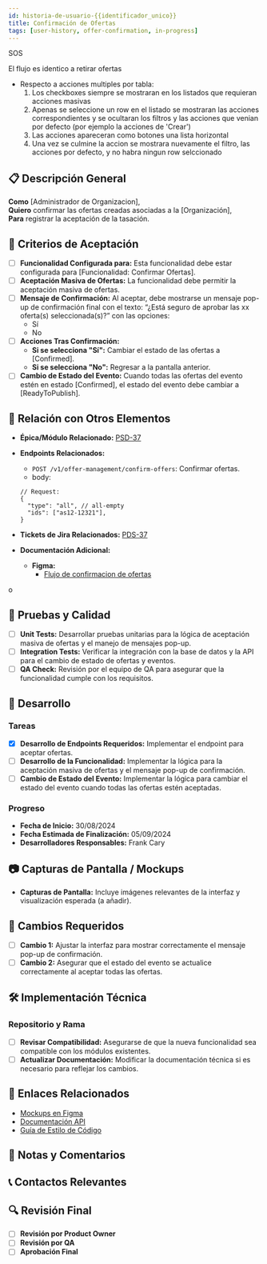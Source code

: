 ```yaml
---
id: historia-de-usuario-{{identificador_unico}}
title: Confirmación de Ofertas
tags: [user-history, offer-confirmation, in-progress]
---
```


SOS

El flujo es identico a retirar ofertas

- Respecto a acciones multiples por tabla:
  1. Los checkboxes siempre se mostraran en los listados que requieran acciones masivas
  2. Apenas se seleccione un row en el listado se mostraran las acciones correspondientes y se ocultaran los filtros y las acciones que venian por defecto (por ejemplo la acciones de 'Crear')
  3. Las acciones apareceran como botones una lista horizontal
  4. Una vez se culmine la accion se mostrara nuevamente el filtro, las acciones por defecto, y no habra ningun row selccionado

## 📋 Descripción General

**Como** [Administrador de Organizacion],  
**Quiero** confirmar las ofertas creadas asociadas a la [Organización],  
**Para** registrar la aceptación de la tasación.

## 🎯 Criterios de Aceptación

- [ ] **Funcionalidad Configurada para:** Esta funcionalidad debe estar configurada para [Funcionalidad: Confirmar Ofertas].
- [ ] **Aceptación Masiva de Ofertas:** La funcionalidad debe permitir la aceptación masiva de ofertas.
- [ ] **Mensaje de Confirmación:** Al aceptar, debe mostrarse un mensaje pop-up de confirmación final con el texto: “¿Está seguro de aprobar las xx oferta(s) seleccionada(s)?” con las opciones:
  - Sí
  - No
- [ ] **Acciones Tras Confirmación:**
  - **Si se selecciona "Sí":** Cambiar el estado de las ofertas a [Confirmed].
  - **Si se selecciona "No":** Regresar a la pantalla anterior.
- [ ] **Cambio de Estado del Evento:** Cuando todas las ofertas del evento estén en estado [Confirmed], el estado del evento debe cambiar a [ReadyToPublish].

## 🔗 Relación con Otros Elementos

- **Épica/Módulo Relacionado:** [PSD-37](https://novaly-team.atlassian.net/browse/PSD-37)
- **Endpoints Relacionados:**

  - `POST /v1/offer-management/confirm-offers`: Confirmar ofertas.
  - body:

  ```jsonc
  // Request:
  {
    "type": "all", // all-empty
    "ids": ["as12-12321"],
  }
  ```

- **Tickets de Jira Relacionados:** [PDS-37](https://novaly-team.atlassian.net/browse/PSD-37)
- **Documentación Adicional:**
  - **Figma:**
    - [Flujo de confirmacion de ofertas](https://www.figma.com/design/7h5bUXzvQMQYmOc7jNNm4b/Subastas-UI?node-id=1403-86452&t=812XUNk83O6rBg6K-4)

o

## 🧪 Pruebas y Calidad

- [ ] **Unit Tests:** Desarrollar pruebas unitarias para la lógica de aceptación masiva de ofertas y el manejo de mensajes pop-up.
- [ ] **Integration Tests:** Verificar la integración con la base de datos y la API para el cambio de estado de ofertas y eventos.
- [ ] **QA Check:** Revisión por el equipo de QA para asegurar que la funcionalidad cumple con los requisitos.

## 🚀 Desarrollo

### Tareas

- [x] **Desarrollo de Endpoints Requeridos:** Implementar el endpoint para aceptar ofertas.
- [ ] **Desarrollo de la Funcionalidad:** Implementar la lógica para la aceptación masiva de ofertas y el mensaje pop-up de confirmación.
- [ ] **Cambio de Estado del Evento:** Implementar la lógica para cambiar el estado del evento cuando todas las ofertas estén aceptadas.

### Progreso

- **Fecha de Inicio:** 30/08/2024
- **Fecha Estimada de Finalización:** 05/09/2024
- **Desarrolladores Responsables:** Frank Cary

## 📷 Capturas de Pantalla / Mockups

- **Capturas de Pantalla:** Incluye imágenes relevantes de la interfaz y visualización esperada (a añadir).

## 🔄 Cambios Requeridos

- [ ] **Cambio 1:** Ajustar la interfaz para mostrar correctamente el mensaje pop-up de confirmación.
- [ ] **Cambio 2:** Asegurar que el estado del evento se actualice correctamente al aceptar todas las ofertas.

## 🛠️ Implementación Técnica

### Repositorio y Rama

- [ ] **Revisar Compatibilidad:** Asegurarse de que la nueva funcionalidad sea compatible con los módulos existentes.
- [ ] **Actualizar Documentación:** Modificar la documentación técnica si es necesario para reflejar los cambios.

## 📂 Enlaces Relacionados

- [Mockups en Figma](https://www.figma.com/design/7h5bUXzvQMQYmOc7jNNm4b/Subastas-UI?node-id=1521-34420&t=1gF1Kx63LP3LUSWz-4)
- [Documentación API](https://back.deocasion.mrmisti.com/docs#/)
- [Guía de Estilo de Código]()

## 📑 Notas y Comentarios

## 📞 Contactos Relevantes

## 🔍 Revisión Final

- [ ] **Revisión por Product Owner**
- [ ] **Revisión por QA**
- [ ] **Aprobación Final**
